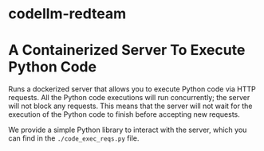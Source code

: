 # codellm-redteam


# A Containerized Server To Execute Python Code
Runs a dockerized server that allows you to execute Python code via HTTP requests.
All the Python code executions will run concurrently; the server will not block any requests.
This means that the server will not wait for the execution of the Python code to finish before accepting new requests.

We provide a simple Python library to interact with the server, which you can find in the `./code_exec_reqs.py` file.
